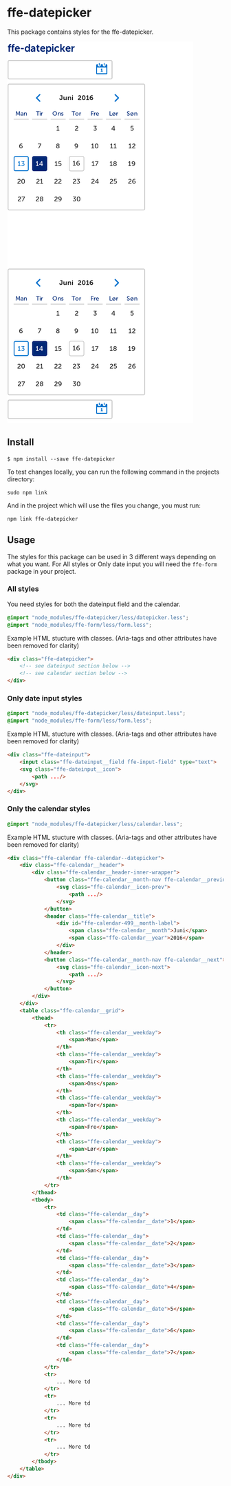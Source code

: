 # ffe-datepicker

This package contains styles for the ffe-datepicker.

![Screenshot of component](visual-tests/baseline-screenshots/example/plain/firefox-small.png)

## Install

```
$ npm install --save ffe-datepicker
```
To test changes locally, you can run the following command in the projects directory:
```
sudo npm link
```
And in the project which will use the files you change, you must run:
```
npm link ffe-datepicker
```

## Usage
The styles for this package can be used in 3 different ways depending on what you want.
For All styles or Only date input you will need the `ffe-form` package in your project.

### All styles
You need styles for both the dateinput field and the calendar.
```css
@import "node_modules/ffe-datepicker/less/datepicker.less";
@import "node_modules/ffe-form/less/form.less";
```
Example HTML stucture with classes. (Aria-tags and other attributes have been removed for clarity)
```html
<div class="ffe-datepicker">
    <!-- see dateinput section below -->
    <!-- see calendar section below -->
</div>
```

### Only date input styles
```css
@import "node_modules/ffe-datepicker/less/dateinput.less";
@import "node_modules/ffe-form/less/form.less";
```
Example HTML stucture with classes. (Aria-tags and other attributes have been removed for clarity)
```html
<div class="ffe-dateinput">
    <input class="ffe-dateinput__field ffe-input-field" type="text">
    <svg class="ffe-dateinput__icon">
        <path .../>
    </svg>
</div>
```

### Only the calendar styles
```css
@import "node_modules/ffe-datepicker/less/calendar.less";
```
Example HTML stucture with classes. (Aria-tags and other attributes have been removed for clarity)
```html
<div class="ffe-calendar ffe-calendar--datepicker">
    <div class="ffe-calendar__header">
        <div class="ffe-calendar__header-inner-wrapper">
            <button class="ffe-calendar__month-nav ffe-calendar__previous">
                <svg class="ffe-calendar__icon-prev">
                    <path .../>
                </svg>
            </button>
            <header class="ffe-calendar__title">
                <div id="ffe-calendar-499__month-label">
                    <span class="ffe-calendar__month">Juni</span>
                    <span class="ffe-calendar__year">2016</span>
                </div>
            </header>
            <button class="ffe-calendar__month-nav ffe-calendar__next">
                <svg class="ffe-calendar__icon-next">
                    <path .../>
                </svg>
            </button>
        </div>
    </div>
    <table class="ffe-calendar__grid">
        <thead>
            <tr>
                <th class="ffe-calendar__weekday">
                    <span>Man</span>
                </th>
                <th class="ffe-calendar__weekday">
                    <span>Tir</span>
                </th>
                <th class="ffe-calendar__weekday">
                    <span>Ons</span>
                </th>
                <th class="ffe-calendar__weekday">
                    <span>Tor</span>
                </th>
                <th class="ffe-calendar__weekday">
                    <span>Fre</span>
                </th>
                <th class="ffe-calendar__weekday">
                    <span>Lør</span>
                </th>
                <th class="ffe-calendar__weekday">
                    <span>Søn</span>
                </th>
            </tr>
        </thead>
        <tbody>
            <tr>
                <td class="ffe-calendar__day">
                    <span class="ffe-calendar__date">1</span>
                </td>
                <td class="ffe-calendar__day">
                    <span class="ffe-calendar__date">2</span>
                </td>
                <td class="ffe-calendar__day">
                    <span class="ffe-calendar__date">3</span>
                </td>
                <td class="ffe-calendar__day">
                    <span class="ffe-calendar__date">4</span>
                </td>
                <td class="ffe-calendar__day">
                    <span class="ffe-calendar__date">5</span>
                </td>
                <td class="ffe-calendar__day">
                    <span class="ffe-calendar__date">6</span>
                </td>
                <td class="ffe-calendar__day">
                    <span class="ffe-calendar__date">7</span>
                </td>
            </tr>
            <tr>
                ... More td
            </tr>
            <tr>
                ... More td
            </tr>
            <tr>
                ... More td
            </tr>
            <tr>
                ... More td
            </tr>
        </tbody>
    </table>
</div>
```
